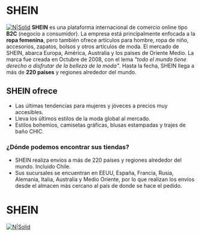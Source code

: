 # SHEIN
[![N|Solid](https://www.20minutos.es/codigo-descuento/static/shop/29664/logo/872341f3ed9bad0d35cfc303d6c98f1c.jpg?width=200&height=200)](https://cl.shein.com/?ref=www&rep=dir&ret=cl)
**SHEIN** es una plataforma internacional de comercio online tipo **B2C** (negocio a consumidor). La empresa está principalmente enfocada a la **ropa femenina**, pero también ofrece artículos para hombre, ropa de niño, accesorios, zapatos, bolsos y otros artículos de moda. El mercado de SHEIN, abarca Europa, América, Australia y los países de Oriente Medio. La marca fue creada en Octubre de 2008, con el lema _"todo el mundo tiene derecho a disfrutar de la belleza de la moda"_. Hasta la fecha, SHEIN llega a más de **220 países** y regiones alrededor del mundo.

## SHEIN ofrece
  - Las últimas tendencias para mujeres y jóveces a precios muy accesibles.
  - Lleva los últimos estilos de la moda global al mercado.
  - Estilos bohemios, camisetas gráficas, blusas estampadas y trajes de baño CHIC.
  
  ### ¿Dónde podemos encontrar sus tiendas?
  - SHEIN realiza envíos a más de 220 países y regiones alrededor del mundo. Incluido Chile. 
  - Sus sucursales se encuentran en EEUU, España, Francia, Rusia, Alemania, Italia, Australia y Medio Oriente, por lo que realizan los envíos desde el almacen más cercano al país de donde se hace el pedido. 

# SHEIN
[![N|Solid](https://www.mallsyoutletsvivo.cl/vivo-coquimbo/wp-content/uploads/sites/2/2018/06/hm.jpg)](https://www2.hm.com/es_es/index.html)
